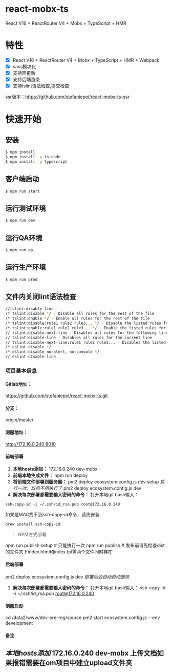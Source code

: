 # react-mobx-ts
React V16 + ReactRouter V4 + Mobx + TypeScript + HMR

# 特性

- [x] React V16 + ReactRouter V4 + Mobx + TypeScript + HMR + Webpack
- [x] sass模块化
- [x] 支持热更新
- [x] 支持后端渲染
- [x] 支持tslint语法检查,提交检查

ssr版本：https://github.com/stefaniepei/react-mobx-ts-ssr

# 快速开始

## 安装

````bash
$ npm install
$ npm install -g ts-node
$ npm install -g typescript
````

## 客户端启动

````bash
$ npm run start
````

## 运行测试环境

````bash
$ npm run dev
````

## 运行QA环境

````bash
$ npm run qa
````

## 运行生产环境

````bash
$ npm run prod
````

## 文件内关闭lint语法检查

````bash
//tslint:disable-line
/* tslint:disable */ - Disable all rules for the rest of the file
/* tslint:enable */ - Enable all rules for the rest of the file
/* tslint:disable:rule1 rule2 rule3... */ - Disable the listed rules for the rest of the file
/* tslint:enable:rule1 rule2 rule3... */ - Enable the listed rules for the rest of the file
// tslint:disable-next-line - Disables all rules for the following line someCode();
// tslint:disable-line - Disables all rules for the current line
// tslint:disable-next-line:rule1 rule2 rule3... - Disables the listed rules for the next line
/* eslint-disable */
/* eslint-disable no-alert, no-console */
// eslint-disable-line
````
### 项目基本信息
#### Gitlab地址：
https://github.com/stefaniepei/react-mobx-ts.git
#### 分支：
origin/master
#### 测服地址：
http://172.16.0.240:8010

#### 前端部署
1. **本地hosts添加：**
 172.16.0.240 dev-mobx
2. **前端本地生成文件：**
 npm run deploy
3. **将前端文件部署到服务器：**
 pm2 deploy ecosystem.config.js dev setup   *执行一次，以后不用执行了*
 pm2 deploy ecosystem.config.js dev
4. **解决每次部署都需要输入密码的命令：**
 打开本地git bash输入：
 ```
 ssh-copy-id -i ~/.ssh/id_rsa.pub root@172.16.0.240
 ```
 如果是MAC找不到*ssh-copy-id*命令，请先安装
 ```
 brew install ssh-copy-id
 ```
> NPM方式部署

npm run publish:setup # 只能执行一次
npm run publish # 发布前请先检查dist的文件夹下index.html和index.tpl需两个文件同时存在


#### 后端部署
pm2 deploy ecosystem.config.js dev    *部署后会自动启动服务*
1. **解决每次部署都需要输入密码的命令：**
 打开本地git bash输入：
 ssh-copy-id -i ~/.ssh/id_rsa.pub root@172.16.0.240
#### 测服启动
cd /data2/www/dev-pre-reg/source
pm2 start  ecosystem.config.js --env development

#### 备注
*本地hosts添加* 172.16.0.240 dev-mobx
上传文档如果报错需要在om项目中建立upload文件夹
---
